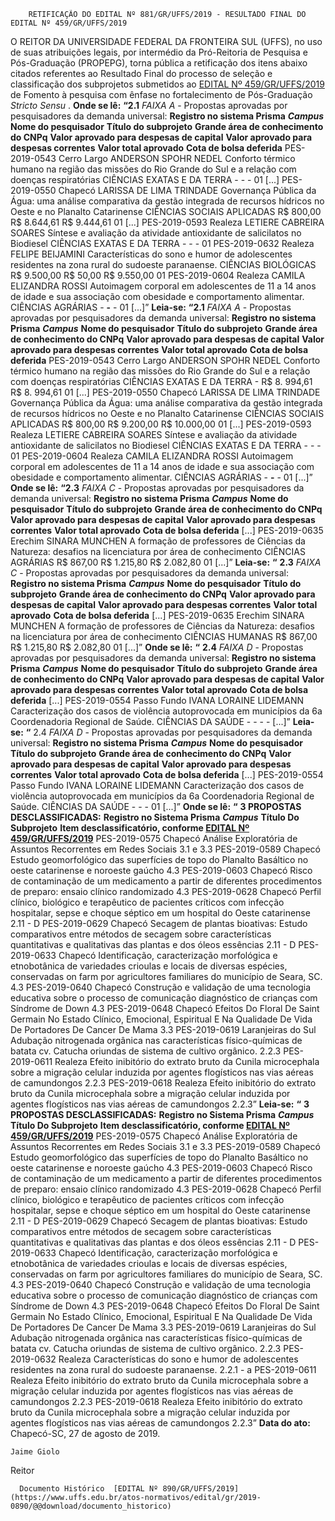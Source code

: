         RETIFICAÇÃO DO EDITAL Nº 881/GR/UFFS/2019 - RESULTADO FINAL DO EDITAL Nº 459/GR/UFFS/2019  

 O REITOR DA UNIVERSIDADE FEDERAL DA FRONTEIRA SUL (UFFS), no uso de suas atribuições legais, por intermédio da Pró-Reitoria de Pesquisa e Pós-Graduação (PROPEPG), torna pública a retificação dos itens abaixo citados referentes ao Resultado Final do processo de seleção e classificação dos subprojetos submetidos ao [EDITAL Nº 459/GR/UFFS/2019](https://www.uffs.edu.br/atos-normativos/edital/gr/2019-0459) de Fomento à pesquisa com ênfase no fortalecimento de Pós-Graduação *Stricto Sensu* .   **Onde se lê:** **“2.1** *FAIXA A*  - Propostas aprovadas por pesquisadores da demanda universal:     **Registro no sistema Prisma**    ***Campus***    **Nome do pesquisador**   **Título do subprojeto**   **Grande área de conhecimento do CNPq**   **Valor aprovado para despesas de capital**   **Valor aprovado para despesas correntes**   **Valor total aprovado**   **Cota de bolsa deferida**     PES-2019-0543   Cerro Largo   ANDERSON SPOHR NEDEL   Conforto térmico humano na região das missões do Rio Grande do Sul e a relação com doenças respiratórias   CIÊNCIAS EXATAS E DA TERRA   -   -   -   01     [...]                                     PES-2019-0550   Chapecó   LARISSA DE LIMA TRINDADE   Governança Pública da Água: uma análise comparativa da gestão integrada de recursos hídricos no Oeste e no Planalto Catarinense   CIÊNCIAS SOCIAIS APLICADAS   R$ 800,00   R$ 8.644,61   R$ 9.444,61   01     [...]                                     PES-2019-0593   Realeza   LETIERE CABREIRA SOARES   Síntese e avaliação da atividade antioxidante de salicilatos no Biodiesel   CIÊNCIAS EXATAS E DA TERRA   -   -   -   01     PES-2019-0632   Realeza   FELIPE BEIJAMINI   Características do sono e humor de adolescentes residentes na zona rural do sudoeste paranaense.   CIÊNCIAS BIOLÓGICAS   R$ 9.500,00   R$ 50,00   R$ 9.550,00   01     PES-2019-0604   Realeza   CAMILA ELIZANDRA ROSSI   Autoimagem corporal em adolescentes de 11 a 14 anos de idade e sua associação com obesidade e comportamento alimentar.   CIÊNCIAS AGRÁRIAS   -   **-**   -   01                                    [...]”       **Leia-se:** **“2.1**  *FAIXA A*  - Propostas aprovadas por pesquisadores da demanda universal:     **Registro no sistema Prisma**    ***Campus***    **Nome do pesquisador**   **Título do subprojeto**   **Grande área de conhecimento do CNPq**   **Valor aprovado para despesas de capital**   **Valor aprovado para despesas correntes**   **Valor total aprovado**   **Cota de bolsa deferida**     PES-2019-0543   Cerro Largo   ANDERSON SPOHR NEDEL   Conforto térmico humano na região das missões do Rio Grande do Sul e a relação com doenças respiratórias   CIÊNCIAS EXATAS E DA TERRA   -   R$ 8. 994,61   R$ 8. 994,61   01     [...]                                     PES-2019-0550   Chapecó   LARISSA DE LIMA TRINDADE   Governança Pública da Água: uma análise comparativa da gestão integrada de recursos hídricos no Oeste e no Planalto Catarinense   CIÊNCIAS SOCIAIS APLICADAS   R$ 800,00   R$ 9.200,00   R$ 10.000,00   01     [...]                                     PES-2019-0593   Realeza   LETIERE CABREIRA SOARES   Síntese e avaliação da atividade antioxidante de salicilatos no Biodiesel   CIÊNCIAS EXATAS E DA TERRA   -   -   -   01     PES-2019-0604   Realeza   CAMILA ELIZANDRA ROSSI   Autoimagem corporal em adolescentes de 11 a 14 anos de idade e sua associação com obesidade e comportamento alimentar.   CIÊNCIAS AGRÁRIAS   -   **-**   -   01                                    [...]”       **Onde se lê:** **“2.3**  *FAIXA C*  - Propostas aprovadas por pesquisadores da demanda universal:     **Registro no sistema Prisma**    ***Campus***    **Nome do pesquisador**   **Título do subprojeto**   **Grande área de conhecimento do CNPq**   **Valor aprovado para despesas de capital**   **Valor aprovado para despesas correntes**   **Valor total aprovado**   **Cota de bolsa deferida**     [...]                                     PES-2019-0635   Erechim   SINARA MUNCHEN   A formação de professores de Ciências da Natureza: desafios na licenciatura por área de conhecimento   CIÊNCIAS AGRÁRIAS   R$ 867,00   R$ 1.215,80   R$ 2.082,80   01                                     [...]”       **Leia-se:** **“** **2.3** *FAIXA C*  - Propostas aprovadas por pesquisadores da demanda universal:     **Registro no sistema Prisma**    ***Campus***    **Nome do pesquisador**   **Título do subprojeto**   **Grande área de conhecimento do CNPq**   **Valor aprovado para despesas de capital**   **Valor aprovado para despesas correntes**   **Valor total aprovado**   **Cota de bolsa deferida**     [...]                             PES-2019-0635   Erechim   SINARA MUNCHEN   A formação de professores de Ciências da Natureza: desafios na licenciatura por área de conhecimento   CIÊNCIAS HUMANAS   R$ 867,00   R$ 1.215,80   R$ 2.082,80   01                                     [...]”       **Onde se lê:** **“** **2.4** *FAIXA D*  - Propostas aprovadas por pesquisadores da demanda universal:     **Registro no sistema Prisma**    ***Campus***    **Nome do pesquisador**   **Título do subprojeto**   **Grande área de conhecimento do CNPq**   **Valor aprovado para despesas de capital**   **Valor aprovado para despesas correntes**   **Valor total aprovado**   **Cota de bolsa deferida**     [...]                             PES-2019-0554   Passo Fundo   IVANA LORAINE LIDEMANN   Caracterização dos casos de violência autoprovocada em municípios da 6a Coordenadoria Regional de Saúde.   CIÊNCIAS DA SAÚDE   -   -   -   -                                     [...]”       **Leia-se:** **“** 2.4 *FAIXA D*  - Propostas aprovadas por pesquisadores da demanda universal:     **Registro no sistema Prisma**    ***Campus***    **Nome do pesquisador**   **Título do subprojeto**   **Grande área de conhecimento do CNPq**   **Valor aprovado para despesas de capital**   **Valor aprovado para despesas correntes**   **Valor total aprovado**   **Cota de bolsa deferida**     [...]                                     PES-2019-0554   Passo Fundo   IVANA LORAINE LIDEMANN   Caracterização dos casos de violência autoprovocada em municípios da 6a Coordenadoria Regional de Saúde.   CIÊNCIAS DA SAÚDE   -   -   -   01                                     [...]”       **Onde se lê:** **“** **3 PROPOSTAS DESCLASSIFICADAS:**      **Registro no Sistema Prisma**    ***Campus***    **Título Do Subprojeto**   **Item desclassificatório, conforme [EDITAL Nº 459/GR/UFFS/2019](https://www.uffs.edu.br/atos-normativos/edital/gr/2019-0459)**     PES-2019-0575   Chapecó   Análise Exploratória de Assuntos Recorrentes em Redes Sociais   3.1 e 3.3     PES-2019-0589   Chapecó   Estudo geomorfológico das superfícies de topo do Planalto Basáltico no oeste catarinense e noroeste gaúcho   4.3     PES-2019-0603   Chapecó   Risco de contaminação de um medicamento a partir de diferentes procedimentos de preparo: ensaio clínico randomizado   4.3     PES-2019-0628   Chapecó   Perfil clínico, biológico e terapêutico de pacientes críticos com infecção hospitalar, sepse e choque séptico em um hospital do Oeste catarinense   2.11 - D     PES-2019-0629   Chapecó   Secagem de plantas bioativas: Estudo comparativos entre métodos de secagem sobre características quantitativas e qualitativas das plantas e dos óleos essências   2.11 - D     PES-2019-0633   Chapecó   Identificação, caracterização morfológica e etnobotânica de variedades crioulas e locais de diversas espécies, conservadas on farm por agricultores familiares do município de Seara, SC.   4.3     PES-2019-0640   Chapecó   Construção e validação de uma tecnologia educativa sobre o processo de comunicação diagnóstico de crianças com Síndrome de Down   4.3     PES-2019-0648   Chapecó   Efeitos Do Floral De Saint Germain No Estado Clínico, Emocional, Espiritual E Na Qualidade De Vida De Portadores De Cancer De Mama   3.3     PES-2019-0619   Laranjeiras do Sul   Adubação nitrogenada orgânica nas características físico-químicas de batata cv. Catucha oriundas de sistema de cultivo orgânico.   2.2.3     PES-2019-0611   Realeza   Efeito inibitório do extrato bruto da Cunila microcephala sobre a migração celular induzida por agentes flogísticos nas vias aéreas de camundongos   2.2.3     PES-2019-0618   Realeza   Efeito inibitório do extrato bruto da Cunila microcephala sobre a migração celular induzida por agentes flogísticos nas vias aéreas de camundongos   2.2.3”       **Leia-se:** **“** **3 PROPOSTAS DESCLASSIFICADAS:**      **Registro no Sistema Prisma**    ***Campus***    **Título Do Subprojeto**   **Item desclassificatório, conforme [EDITAL Nº 459/GR/UFFS/2019](https://www.uffs.edu.br/atos-normativos/edital/gr/2019-0459)**     PES-2019-0575   Chapecó   Análise Exploratória de Assuntos Recorrentes em Redes Sociais   3.1 e 3.3     PES-2019-0589   Chapecó   Estudo geomorfológico das superfícies de topo do Planalto Basáltico no oeste catarinense e noroeste gaúcho   4.3     PES-2019-0603   Chapecó   Risco de contaminação de um medicamento a partir de diferentes procedimentos de preparo: ensaio clínico randomizado   4.3     PES-2019-0628   Chapecó   Perfil clínico, biológico e terapêutico de pacientes críticos com infecção hospitalar, sepse e choque séptico em um hospital do Oeste catarinense   2.11 - D     PES-2019-0629   Chapecó   Secagem de plantas bioativas: Estudo comparativos entre métodos de secagem sobre características quantitativas e qualitativas das plantas e dos óleos essências   2.11 - D     PES-2019-0633   Chapecó   Identificação, caracterização morfológica e etnobotânica de variedades crioulas e locais de diversas espécies, conservadas on farm por agricultores familiares do município de Seara, SC.   4.3     PES-2019-0640   Chapecó   Construção e validação de uma tecnologia educativa sobre o processo de comunicação diagnóstico de crianças com Síndrome de Down   4.3     PES-2019-0648   Chapecó   Efeitos Do Floral De Saint Germain No Estado Clínico, Emocional, Espiritual E Na Qualidade De Vida De Portadores De Cancer De Mama   3.3     PES-2019-0619   Laranjeiras do Sul   Adubação nitrogenada orgânica nas características físico-químicas de batata cv. Catucha oriundas de sistema de cultivo orgânico.   2.2.3     PES-2019-0632   Realeza   Características do sono e humor de adolescentes residentes na zona rural do sudoeste paranaense.   2.2.1 - a     PES-2019-0611   Realeza   Efeito inibitório do extrato bruto da Cunila microcephala sobre a migração celular induzida por agentes flogísticos nas vias aéreas de camundongos   2.2.3     PES-2019-0618   Realeza   Efeito inibitório do extrato bruto da Cunila microcephala sobre a migração celular induzida por agentes flogísticos nas vias aéreas de camundongos   2.2.3”            **Data do ato:** Chapecó-SC, 27 de agosto de 2019.   
 

    Jaime Giolo   
 Reitor 

      Documento Histórico  [EDITAL Nº 890/GR/UFFS/2019](https://www.uffs.edu.br/atos-normativos/edital/gr/2019-0890/@@download/documento_historico)     
      